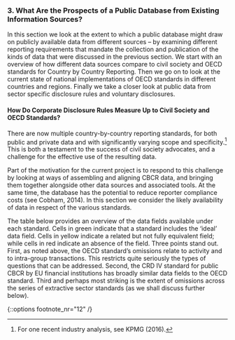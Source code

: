 ### 3. What Are the Prospects of a Public Database from Existing Information Sources?

In this section we look at the extent to which a public database might draw on publicly available data from different sources – by examining different reporting requirements that mandate the collection and publication of the kinds of data that were discussed in the previous section. We start with an overview of how different data sources compare to civil society and OECD standards for Country by Country Reporting. Then we go on to look at the current state of national implementations of OECD standards in different countries and regions. Finally we take a closer look at public data from sector specific disclosure rules and voluntary disclosures.

#### How Do Corporate Disclosure Rules Measure Up to Civil Society and OECD Standards?

There are now multiple country-by-country reporting standards, for both public and private data and with significantly varying scope and specificity.[^9] This is both a testament to the success of civil society advocates, and a challenge for the effective use of the resulting data.

Part of the motivation for the current project is to respond to this challenge by looking at ways of assembling and aligning CBCR data, and bringing them together alongside other data sources and associated tools. At the same time, the database has the potential to reduce reporter compliance costs (see Cobham, 2014). In this section we consider the likely availability of data in respect of the various standards.

The table below provides an overview of the data fields available under each standard. Cells in green indicate that a standard includes the ‘ideal’ data field. Cells in yellow indicate a related but not fully equivalent field; while cells in red indicate an absence of the field. Three points stand out. First, as noted above, the OECD standard’s omissions relate to activity and to intra-group transactions. This restricts quite seriously the types of questions that can be addressed. Second, the CRD IV standard for public CBCR by EU financial institutions has broadly similar data fields to the OECD standard. Third and perhaps most striking is the extent of omissions across the series of extractive sector standards (as we shall discuss further below).

{::options footnote_nr="12" /}

[^9]: For one recent industry analysis, see KPMG (2016).
